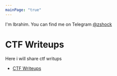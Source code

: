 ```yaml
---
mainPage: "true"
---
```


I'm Ibrahim. You can find me on Telegram [@zshock](https://t.me/zshock)
# CTF Writeups
Here i will share ctf writups

 - [CTF Writeups](/writeups)
